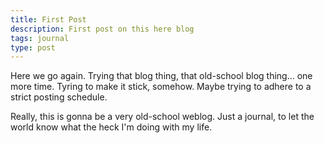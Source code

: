 ```yaml
---
title: First Post
description: First post on this here blog
tags: journal
type: post
---
```


Here we go again. Trying that blog thing, that old-school blog thing... one more time. Tyring to make it stick, somehow. Maybe trying to adhere to a strict posting schedule.

Really, this is gonna be a very old-school weblog. Just a journal, to let the world know what the heck I'm doing with my life.